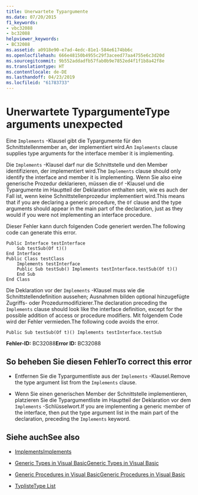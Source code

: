```yaml
---
title: Unerwartete Typargumente
ms.date: 07/20/2015
f1_keywords:
- vbc32088
- bc32088
helpviewer_keywords:
- BC32088
ms.assetid: a0918e90-e7ad-4edc-81e1-584e6174bb6c
ms.openlocfilehash: 666e48150b4955c29f3aceed77aa4755e6c3d20d
ms.sourcegitcommit: 9b552addadfb57fab0b9e7852ed4f1f1b8a42f8e
ms.translationtype: HT
ms.contentlocale: de-DE
ms.lasthandoff: 04/23/2019
ms.locfileid: "61783733"
---
```

# <a name="type-arguments-unexpected"></a><span data-ttu-id="07822-102">Unerwartete Typargumente</span><span class="sxs-lookup"><span data-stu-id="07822-102">Type arguments unexpected</span></span>
<span data-ttu-id="07822-103">Eine `Implements` -Klausel gibt die Typargumente für den Schnittstellenmember an, der implementiert wird.</span><span class="sxs-lookup"><span data-stu-id="07822-103">An `Implements` clause supplies type arguments for the interface member it is implementing.</span></span>  
  
 <span data-ttu-id="07822-104">Die `Implements` -Klausel darf nur die Schnittstelle und den Member identifizieren, der implementiert wird.</span><span class="sxs-lookup"><span data-stu-id="07822-104">The `Implements` clause should only identify the interface and member it is implementing.</span></span> <span data-ttu-id="07822-105">Wenn Sie also eine generische Prozedur deklarieren, müssen die `Of` -Klausel und die Typargumente im Hauptteil der Deklaration enthalten sein, wie es auch der Fall ist, wenn keine Schnittstellenprozedur implementiert wird.</span><span class="sxs-lookup"><span data-stu-id="07822-105">This means that if you are declaring a generic procedure, the `Of` clause and the type arguments should appear in the main part of the declaration, just as they would if you were not implementing an interface procedure.</span></span>  
  
 <span data-ttu-id="07822-106">Dieser Fehler kann durch folgenden Code generiert werden.</span><span class="sxs-lookup"><span data-stu-id="07822-106">The following code can generate this error.</span></span>  
  
```  
Public Interface testInterface  
    Sub testSub(Of t)()  
End Interface  
Public Class testClass  
    Implements testInterface  
    Public Sub testSub() Implements testInterface.testSub(Of t)()  
    End Sub  
End Class  
```  
  
 <span data-ttu-id="07822-107">Die Deklaration vor der `Implements` -Klausel muss wie die Schnittstellendefinition aussehen; Ausnahmen bilden optional hinzugefügte Zugriffs- oder Prozedurmodifizierer.</span><span class="sxs-lookup"><span data-stu-id="07822-107">The declaration preceding the `Implements` clause should look like the interface definition, except for the possible addition of access or procedure modifiers.</span></span> <span data-ttu-id="07822-108">Mit folgendem Code wird der Fehler vermieden.</span><span class="sxs-lookup"><span data-stu-id="07822-108">The following code avoids the error.</span></span>  
  
```  
Public Sub testSub(Of t)() Implements testInterface.testSub  
```  
  
 <span data-ttu-id="07822-109">**Fehler-ID:** BC32088</span><span class="sxs-lookup"><span data-stu-id="07822-109">**Error ID:** BC32088</span></span>  
  
## <a name="to-correct-this-error"></a><span data-ttu-id="07822-110">So beheben Sie diesen Fehler</span><span class="sxs-lookup"><span data-stu-id="07822-110">To correct this error</span></span>  
  
- <span data-ttu-id="07822-111">Entfernen Sie die Typargumentliste aus der `Implements` -Klausel.</span><span class="sxs-lookup"><span data-stu-id="07822-111">Remove the type argument list from the `Implements` clause.</span></span>  
  
- <span data-ttu-id="07822-112">Wenn Sie einen generischen Member der Schnittstelle implementieren, platzieren Sie die Typargumentliste im Hauptteil der Deklaration vor dem `Implements` -Schlüsselwort.</span><span class="sxs-lookup"><span data-stu-id="07822-112">If you are implementing a generic member of the interface, then put the type argument list in the main part of the declaration, preceding the `Implements` keyword.</span></span>  
  
## <a name="see-also"></a><span data-ttu-id="07822-113">Siehe auch</span><span class="sxs-lookup"><span data-stu-id="07822-113">See also</span></span>

- [<span data-ttu-id="07822-114">Implements</span><span class="sxs-lookup"><span data-stu-id="07822-114">Implements</span></span>](../../visual-basic/language-reference/statements/implements-clause.md)

- [<span data-ttu-id="07822-115">Generic Types in Visual Basic</span><span class="sxs-lookup"><span data-stu-id="07822-115">Generic Types in Visual Basic</span></span>](../../visual-basic/programming-guide/language-features/data-types/generic-types.md)
- [<span data-ttu-id="07822-116">Generic Procedures in Visual Basic</span><span class="sxs-lookup"><span data-stu-id="07822-116">Generic Procedures in Visual Basic</span></span>](../../visual-basic/programming-guide/language-features/data-types/generic-procedures.md)
- [<span data-ttu-id="07822-117">Typliste</span><span class="sxs-lookup"><span data-stu-id="07822-117">Type List</span></span>](../../visual-basic/language-reference/statements/type-list.md)
